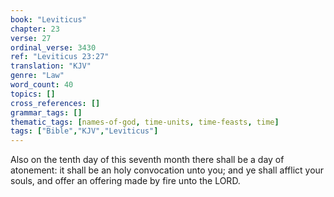 ```yaml
---
book: "Leviticus"
chapter: 23
verse: 27
ordinal_verse: 3430
ref: "Leviticus 23:27"
translation: "KJV"
genre: "Law"
word_count: 40
topics: []
cross_references: []
grammar_tags: []
thematic_tags: [names-of-god, time-units, time-feasts, time]
tags: ["Bible","KJV","Leviticus"]
---
```

Also on the tenth day of this seventh month there shall be a day of atonement: it shall be an holy convocation unto you; and ye shall afflict your souls, and offer an offering made by fire unto the LORD.
